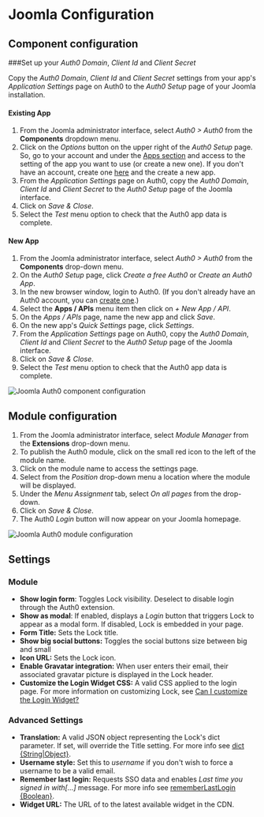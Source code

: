 # Joomla Configuration

## Component configuration

###Set up your *Auth0 Domain*, *Client Id* and *Client Secret*

Copy the *Auth0 Domain*, *Client Id* and *Client Secret* settings from your app's *Application Settings* page on Auth0 to the *Auth0 Setup* page of your Joomla installation.

#### Existing App
1. From the Joomla administrator interface, select *Auth0 > Auth0* from the **Components** dropdown menu.
2. Click on the *Options* button on the upper right of the *Auth0 Setup* page.
So, go to your account and under the [Apps section](${uiURL}/#/applications) and access to the setting of the app you want to use (or create a new one). If you don't have an account, create one [here](https://auth0.com) and the create a new app.
4. From the *Application Settings* page on Auth0, copy the *Auth0 Domain*, *Client Id* and *Client Secret* to the *Auth0 Setup* page of the Joomla interface.
5. Click on *Save & Close*.
6. Select the *Test* menu option to check that the Auth0 app data is complete.

#### New App
1. From the Joomla administrator interface, select *Auth0 > Auth0* from the **Components** drop-down menu.
2. On the *Auth0 Setup* page, click *Create a free Auth0* or *Create an  Auth0 App*.
3. In the new browser window, login to Auth0. (If you don't already have an Auth0 account, you can [create one](https://auth0.com).)
4. Select the **Apps / APIs** menu item then click on *+ New App / API*.
5. On the *Apps / APIs* page, name the new app and click *Save*.
6. On the new app's *Quick Settings* page, click *Settings*. 
7. From the *Application Settings* page on Auth0, copy the *Auth0 Domain*, *Client Id* and *Client Secret* to the *Auth0 Setup* page of the Joomla interface.
8. Click on *Save & Close*.
9. Select the *Test* menu option to check that the Auth0 app data is complete.

 <img src="https://cdn.auth0.com/docs/cms/joomla/joomla-auth0-component-setup.gif" alt="Joomla Auth0 component configuration">

## Module configuration

1. From the Joomla administrator interface, select *Module Manager* from the **Extensions** drop-down menu.
2. To publish the Auth0 module, click on the small red icon to the left of the module name.
3. Click on the module name to access the settings page.
4. Select from the *Position* drop-down menu a location where the module will be displayed.
5. Under the *Menu Assignment* tab, select *On all pages* from the drop-down.
6. Click on *Save & Close*.
7. The Auth0 *Login* button will now appear on your Joomla homepage.

 <img src="https://cdn.auth0.com/docs/cms/joomla/joomla-auth0-module-setup.gif" alt="Joomla Auth0 module configuration">

## Settings

### Module

- **Show login form**: Toggles Lock visibility. Deselect to disable login through the Auth0 extension.
- **Show as modal**: If enabled, displays a *Login* button that triggers Lock to appear as a modal form. If disabled, Lock is embedded in your page.
- **Form Title:** Sets the Lock title.
- **Show big social buttons:** Toggles the social buttons size between big and small
- **Icon URL:** Sets the Lock icon.
- **Enable Gravatar integration:** When user enters their email, their associated gravatar picture is displayed in the Lock header.
- **Customize the Login Widget CSS:** A valid CSS applied to the login page. For more information on customizing Lock, see [Can I customize the Login Widget?](https://github.com/auth0/wp-auth0#can-i-customize-the-login-widget)

### Advanced Settings

- **Translation:** A valid JSON object representing the Lock's dict parameter. If set, will override the Title setting. For more info see [dict {String|Object}](/libraries/lock/customization#4).
- **Username style:** Set this to *username* if you don't wish to force a username to be a valid email.
- **Remember last login:** Requests SSO data and enables *Last time you signed in with[...]* message. For more info see [rememberLastLogin {Boolean}](/libraries/lock/customization#19).
- **Widget URL:** The URL of to the latest available widget in the CDN.

